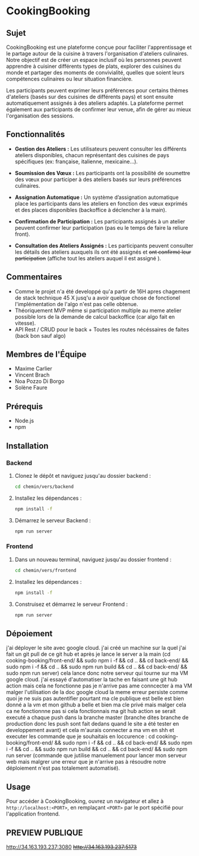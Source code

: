 # CookingBooking

## Sujet

CookingBooking est une plateforme conçue pour faciliter l'apprentissage et le partage autour de la cuisine à travers l'organisation d'ateliers culinaires. Notre objectif est de créer un espace inclusif où les personnes peuvent apprendre à cuisiner différents types de plats, explorer des cuisines du monde et partager des moments de convivialité, quelles que soient leurs compétences culinaires ou leur situation financière. 

Les participants peuvent exprimer leurs préférences pour certains thèmes d'ateliers (basés sur des cuisines de différents pays) et sont ensuite automatiquement assignés à des ateliers adaptés. La plateforme permet également aux participants de confirmer leur venue, afin de gérer au mieux l'organisation des sessions.

## Fonctionnalités

- **Gestion des Ateliers :** Les utilisateurs peuvent consulter les différents ateliers disponibles, chacun représentant des cuisines de pays spécifiques (ex: française, italienne, mexicaine...).

- **Soumission des Vœux :** Les participants ont la possibilité de soumettre des vœux pour participer à des ateliers basés sur leurs préférences culinaires.

- **Assignation Automatique :** Un système d’assignation automatique place les participants dans les ateliers en fonction des vœux exprimés et des places disponibles (backoffice à déclencher à la main).

- **Confirmation de Participation :** Les participants assignés à un atelier peuvent confirmer leur participation (pas eu le temps de faire la reliure front).

- **Consultation des Ateliers Assignés :** Les participants peuvent consulter les détails des ateliers auxquels ils ont été assignés et ~~ont confirmé leur participation~~ (affiche tout les ateliers auquel il est assigné ).

## Commentaires
- Comme le projet n'a été developpé qu'a partir de 16H apres chagement de stack technique 45 X jusq'u a avoir quelque chose de fonctionel l'implémentation de l'algo n'est pas celle obtenue.
- Théoriquement MVP même si participation multiple au meme atelier possible lors de la demande de calcul backoffice (car algo fait en vitesse).
- API Rest / CRUD pour le back + Toutes les routes nécéssaires de faites (back bon sauf algo)

## Membres de l'Équipe

- Maxime Carlier
- Vincent Brach
- Noa Pozzo Di Borgo
- Solène Faure

## Prérequis

- Node.js
- npm

## Installation

### Backend

1. Clonez le dépôt et naviguez jusqu'au dossier backend :
    ```bash
    cd chemin/vers/backend
    ```

2. Installez les dépendances :
    ```bash
    npm install -f
    ```

3. Démarrez le serveur Backend :
    ```bash
    npm run server
    ```

### Frontend

1. Dans un nouveau terminal, naviguez jusqu'au dossier frontend :
    ```bash
    cd chemin/vers/frontend
    ```

2. Installez les dépendances :
    ```bash
    npm install -f
    ```

3. Construisez et démarrez le serveur Frontend :
    ```bash
    npm run server
    ```

## Dépoiement

j'ai déployer le site avec google cloud. j'ai créé un machine sur la quel j'ai fait un git pull de ce git hub et après je lance le server a la main (cd cooking-booking/front-end/ && sudo npm i -f && cd .. && cd back-end/ && sudo npm i -f && cd .. && sudo npm run build && cd .. && cd back-end/ && sudo npm run server) cela lance donc notre serveur qui tourne sur ma VM google cloud. j'ai essayé d'automatiser la tache en faisant une git hub action mais cela ne fonctionne pas je n'arrive pas ame conncecter à ma VM malger l'utilisation de la doc google cloud la meme erreur persiste comme quoi je ne suis pas autentifier pourtant ma cle publique est belle est bien donné a la vm et mon github a belle et bien ma cle privé mais malger cela ca ne fonctionnne pas si cela fonctionnais ma git hub action se serait executé a chaque push dans la branche master (branche dites branche de production donc les push sont fait dedans quand le site a été tester en developpement avant) et cela m'aurais connecter a ma vm en shh et executer les commande que je souhaitais en loccurence : cd cooking-booking/front-end/ && sudo npm i -f && cd .. && cd back-end/ && sudo npm i -f && cd .. && sudo npm run build && cd .. && cd back-end/ && sudo npm run server (commande que jutilise manuelement pour lancer mon serveur web mais malgrer une erreur que je n'arrive pas à résoudre notre déploiement n'est pas totalement automatisé).

## Usage

Pour accéder à CookingBooking, ouvrez un navigateur et allez à `http://localhost:<PORT>`, en remplaçant `<PORT>` par le port spécifié pour l'application frontend.

## PREVIEW PUBLIQUE
http://34.163.193.237:3080
~~http://34.163.193.237:5173~~
